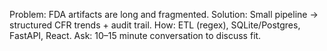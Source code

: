 Problem: FDA artifacts are long and fragmented.
Solution: Small pipeline → structured CFR trends + audit trail.
How: ETL (regex), SQLite/Postgres, FastAPI, React.
Ask: 10–15 minute conversation to discuss fit.
